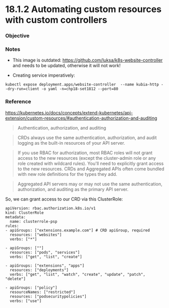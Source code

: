 # 18.1.2 Automating custom resources with custom controllers

### Objective

### Notes
- This image is outdated:
https://github.com/luksa/k8s-website-controller
and needs to be updated, otherwise it will not work!

- Creating service imperatively:
```
kubectl expose deployment.apps/website-controller  --name kubia-http --dry-run=client -o yaml -n=chp18-set1812 --port=80
```

### Reference

https://kubernetes.io/docs/concepts/extend-kubernetes/api-extension/custom-resources/#authentication-authorization-and-auditing

> Authentication, authorization, and auditing

> CRDs always use the same authentication, authorization, and audit logging as the built-in resources of your API server.

> If you use RBAC for authorization, most RBAC roles will not grant access to the new resources (except the cluster-admin role or any role created with wildcard rules). You'll need to explicitly grant access to the new resources. CRDs and Aggregated APIs often come bundled with new role definitions for the types they add.

> Aggregated API servers may or may not use the same authentication, authorization, and auditing as the primary API server.

So, we can grant access to our CRD via this ClusterRole:

```
apiVersion: rbac.authorization.k8s.io/v1
kind: ClusterRole
metadata:
  name: clusterrole-psp
rules:
- apiGroups: ["extensions.example.com"] # CRD apiGroup, required
  resources: ["websites"]
  verbs: ["*"]

- apiGroups: [""]
  resources: ["pods", "services"]
  verbs: ["get", "list", "create"]

- apiGroups: ["extensions", "apps"]
  resources: ["deployments"]
  verbs: ["get", "list", "watch", "create", "update", "patch", "delete"]

- apiGroups: ["policy"]
  resourceNames: ["restricted"]
  resources: ["podsecuritypolicies"]
  verbs: ["use"]
```

